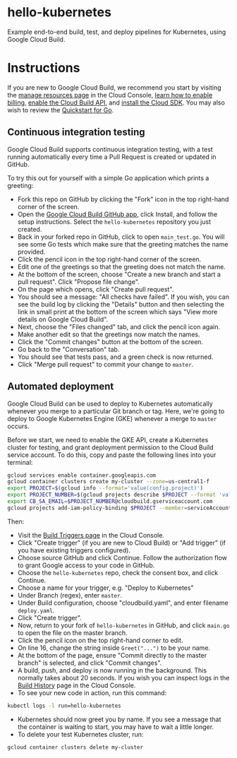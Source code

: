 # hello-kubernetes
Example end-to-end build, test, and deploy pipelines for Kubernetes, using Google Cloud Build.

# Instructions

If you are new to Google Cloud Build, we recommend you start by visiting the [manage resources page](https://console.cloud.google.com/cloud-resource-manager) in the Cloud Console, [learn how to enable billing](https://cloud.google.com/billing/docs/how-to/modify-project), [enable the Cloud Build API](https://console.cloud.google.com/flows/enableapi?apiid=cloudbuild.googleapis.com), and [install the Cloud SDK](https://cloud.google.com/sdk/docs/). You may also wish to review the [Quickstart for Go](https://cloud.google.com/cloud-build/docs/quickstart-go).

## Continuous integration testing

Google Cloud Build supports continuous integration testing, with a test running automatically every time a Pull Request is created or updated in GitHub.

To try this out for yourself with a simple Go application which prints a greeting:

* Fork this repo on GitHub by clicking the "Fork" icon in the top right-hand corner of the screen.
* Open the [Google Cloud Build GitHub app](https://github.com/apps/google-cloud-build), click Install, and follow the setup instructions.  Select the `hello-kubernetes` repository you just created.
* Back in your forked repo in GitHub, click to open `main_test.go`.  You will see some Go tests which make sure that the greeting matches the name provided.
* Click the pencil icon in the top right-hand corner of the screen.
* Edit one of the greetings so that the greeting does not match the name.
* At the bottom of the screen, choose "Create a new branch and start a pull request".  Click "Propose file change".
* On the page which opens, click "Create pull request".
* You should see a message: "All checks have failed".  If you wish, you can see the build log by clicking the "Details" button and then selecting the link in small print at the bottom of the screen which says "View more details on Google Cloud Build".
* Next, choose the "Files changed" tab, and click the pencil icon again.
* Make another edit so that the greetings now match the names.
* Click the "Commit changes" button at the bottom of the screen.
* Go back to the "Conversation" tab.
* You should see that tests pass, and a green check is now returned.
* Click "Merge pull request" to commit your change to `master`.

## Automated deployment

Google Cloud Build can be used to deploy to Kubernetes automatically whenever you merge to a particular Git branch or tag.  Here, we're going to deploy to Google Kubernetes Engine (GKE) whenever a merge to `master` occurs.

Before we start, we need to enable the GKE API, create a Kubernetes cluster for testing, and grant deployment permission to the Cloud Build service account.  To do this, copy and paste the following lines into your terminal:

```sh
gcloud services enable container.googleapis.com
gcloud container clusters create my-cluster --zone=us-central1-f
export PROJECT=$(gcloud info --format='value(config.project)')
export PROJECT_NUMBER=$(gcloud projects describe $PROJECT --format 'value(projectNumber)')
export CB_SA_EMAIL=$PROJECT_NUMBER@cloudbuild.gserviceaccount.com
gcloud projects add-iam-policy-binding $PROJECT --member=serviceAccount:$CB_SA_EMAIL --role='roles/container.developer'  
```

Then:

* Visit the [Build Triggers page](https://console.cloud.google.com/cloud-build/triggers) in the Cloud Console.
* Click "Create trigger" (if you are new to Cloud Build) or "Add trigger" (if you have existing triggers configured).
* Choose source GitHub and click Continue.  Follow the authorization flow to grant Google access to your code in GitHub.
* Choose the `hello-kubernetes` repo, check the consent box, and click Continue.
* Choose a name for your trigger, e.g. "Deploy to Kubernetes"
* Under Branch (regex), enter `master`.
* Under Build configuration, choose "cloudbuild.yaml", and enter filename `deploy.yaml`.
* Click "Create trigger".
* Now, return to your fork of `hello-kubernetes` in GitHub, and click `main.go` to open the file on the master branch.
* Click the pencil icon on the top right-hand corner to edit.
* On line 16, change the string inside `Greet("...")` to be your name.
* At the bottom of the page, ensure "Commit directly to the master branch" is selected, and click "Commit changes".
* A build, push, and deploy is now running in the background.  This normally takes about 20 seconds.  If you wish you can inspect logs in the [Build History](https://console.cloud.google.com/cloud-build/builds) page in the Cloud Console.
* To see your new code in action, run this command:

```sh
kubectl logs -l run=hello-kubernetes
```


* Kubernetes should now greet you by name.  If you see a message that the container is waiting to start, you may have to wait a little longer.
* To delete your test Kubernetes cluster, run:

```sh
gcloud container clusters delete my-cluster
```

